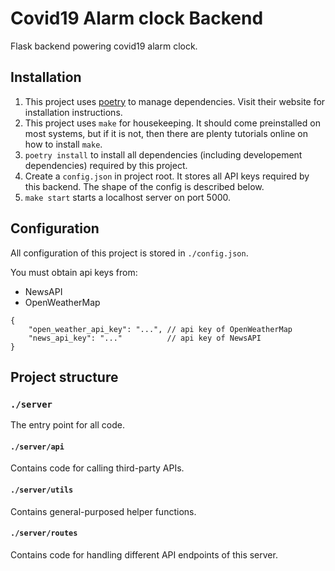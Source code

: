# Covid19 Alarm clock Backend

Flask backend powering covid19 alarm clock.

## Installation

1. This project uses [poetry](https://python-poetry.org/) to manage dependencies. Visit their website for installation instructions.
2. This project uses `make` for housekeeping. It should come preinstalled on most systems, but if it is not, then there are plenty tutorials online on how to install `make`.
3. `poetry install` to install all dependencies (including developement dependencies) required by this project.
4. Create a `config.json` in project root. It stores all API keys required by this backend. The shape of the config is described below.
5. `make start` starts a localhost server on port 5000.

## Configuration

All configuration of this project is stored in `./config.json`.

You must obtain api keys from:
- NewsAPI
- OpenWeatherMap 

```json5
{
    "open_weather_api_key": "...", // api key of OpenWeatherMap
    "news_api_key": "..."          // api key of NewsAPI
}
```

## Project structure

### `./server`

The entry point for all code.

#### `./server/api`

Contains code for calling third-party APIs.

#### `./server/utils`

Contains general-purposed helper functions.

#### `./server/routes`

Contains code for handling different API endpoints of this server.
